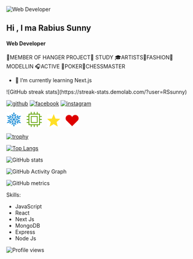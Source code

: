 ![Web Developer ](https://scontent.fjsr12-1.fna.fbcdn.net/v/t39.30808-6/277560557_1132064944238312_6866031446215252917_n.jpg?stp=dst-jpg_s960x960&_nc_cat=107&ccb=1-7&_nc_sid=5f2048&_nc_eui2=AeHVJ8HQW0v9Gs45XQ1vx8dvWqENhR_hUFBaoQ2FH-FQUMrA1x63vSykdRdYZVY-azijXSKXVWfFpEI1mXsKk-K0&_nc_ohc=WmeGxLyC_5kAX_L_EuQ&_nc_ht=scontent.fjsr12-1.fna&oh=00_AfDqjy4w86v0aMs7DKLjzP4OO-yorcM99yXFpYfG7iSZTA&oe=6556ED02)


## Hi , I ma Rabius Sunny
#### Web Developer 
🔬MEMBER OF HANGER PROJECT🚁
STUDY 🎓ARTISTS🚞FASHION🎸MODELLIN
🎧ACTIVE 💪POKER🔭CHESSMASTER

- 🌱 I’m currently learning Next.js
  
<div style={width:100%}>
  ![GitHub streak stats](https://streak-stats.demolab.com/?user=RSsunny)
</div>






[<img src='https://cdn.jsdelivr.net/npm/simple-icons@3.0.1/icons/github.svg' alt='github' height='40'>](https://github.com/RSsunny)  [<img src='https://cdn.jsdelivr.net/npm/simple-icons@3.0.1/icons/facebook.svg' alt='facebook' height='40'>](https://www.facebook.com/rs.sunny001)  [<img src='https://cdn.jsdelivr.net/npm/simple-icons@3.0.1/icons/instagram.svg' alt='instagram' height='40'>](https://www.instagram.com/rs.sunny001/)  

<a href='https://archiveprogram.github.com/'><img src='https://raw.githubusercontent.com/acervenky/animated-github-badges/master/assets/acbadge.gif' width='40' height='40'></a> <a href='https://docs.github.com/en/developers'><img src='https://raw.githubusercontent.com/acervenky/animated-github-badges/master/assets/devbadge.gif' width='40' height='40'></a> <a href='https://stars.github.com/'><img src='https://raw.githubusercontent.com/acervenky/animated-github-badges/master/assets/starbadge.gif' width='35' height='35'></a> <a href='https://docs.github.com/en/github/supporting-the-open-source-community-with-github-sponsors'><img src='https://raw.githubusercontent.com/acervenky/animated-github-badges/master/assets/sponsorbadge.gif' width='35' height='35'></a> 

[![trophy](https://github-profile-trophy.vercel.app/?username=RSsunny)](https://github.com/ryo-ma/github-profile-trophy)

[![Top Langs](https://github-readme-stats.vercel.app/api/top-langs/?username=RSsunny)](https://github.com/anuraghazra/github-readme-stats)

![GitHub stats](https://github-readme-stats.vercel.app/api?username=RSsunny&show_icons=true&count_private=true)  

![GitHub Activity Graph](https://activity-graph.herokuapp.com/graph?username=RSsunny)  

![GitHub metrics](https://metrics.lecoq.io/RSsunny)  

Skills: 
- JavaScript
- React
- Next Js
- MongoDB
- Express
- Node Js 

![Profile views](https://gpvc.arturio.dev/RSsunny)  
